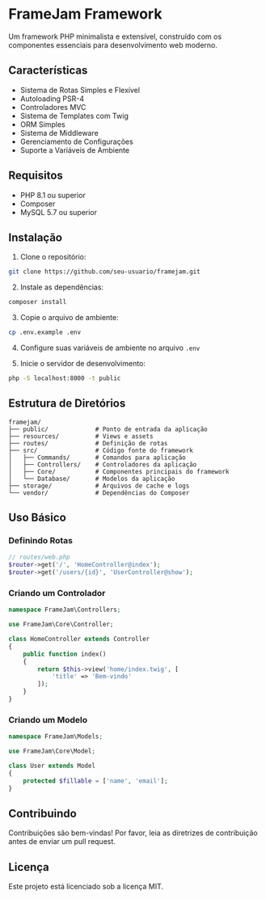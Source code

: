 # FrameJam Framework

Um framework PHP minimalista e extensível, construído com os componentes essenciais para desenvolvimento web moderno.

## Características

- Sistema de Rotas Simples e Flexível
- Autoloading PSR-4
- Controladores MVC
- Sistema de Templates com Twig
- ORM Simples
- Sistema de Middleware
- Gerenciamento de Configurações
- Suporte a Variáveis de Ambiente

## Requisitos

- PHP 8.1 ou superior
- Composer
- MySQL 5.7 ou superior

## Instalação

1. Clone o repositório:
```bash
git clone https://github.com/seu-usuario/framejam.git
```

2. Instale as dependências:
```bash
composer install
```

3. Copie o arquivo de ambiente:
```bash
cp .env.example .env
```

4. Configure suas variáveis de ambiente no arquivo `.env`

5. Inicie o servidor de desenvolvimento:
```bash
php -S localhost:8000 -t public
```

## Estrutura de Diretórios

```
framejam/
├── public/             # Ponto de entrada da aplicação
├── resources/          # Views e assets
├── routes/             # Definição de rotas
├── src/                # Código fonte do framework
│   ├── Commands/       # Comandos para aplicação
│   ├── Controllers/    # Controladores da aplicação
│   ├── Core/           # Componentes principais do framework
│   └── Database/       # Modelos da aplicação
├── storage/            # Arquivos de cache e logs
└── vendor/             # Dependências do Composer
```

## Uso Básico

### Definindo Rotas

```php
// routes/web.php
$router->get('/', 'HomeController@index');
$router->get('/users/{id}', 'UserController@show');
```

### Criando um Controlador

```php
namespace FrameJam\Controllers;

use FrameJam\Core\Controller;

class HomeController extends Controller
{
    public function index()
    {
        return $this->view('home/index.twig', [
            'title' => 'Bem-vindo'
        ]);
    }
}
```

### Criando um Modelo

```php
namespace FrameJam\Models;

use FrameJam\Core\Model;

class User extends Model
{
    protected $fillable = ['name', 'email'];
}
```

## Contribuindo

Contribuições são bem-vindas! Por favor, leia as diretrizes de contribuição antes de enviar um pull request.

## Licença

Este projeto está licenciado sob a licença MIT. 